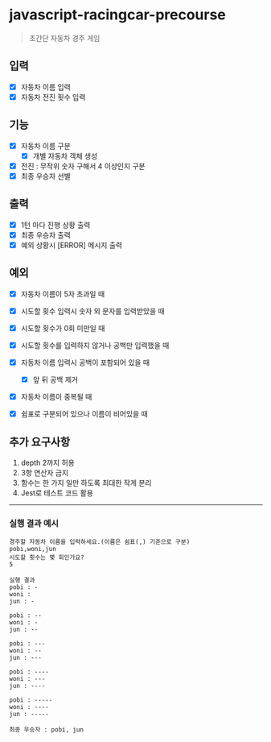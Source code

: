 # javascript-racingcar-precourse

> 초간단 자동차 경주 게임

## 입력

-   [x] 자동차 이름 입력
-   [x] 자동차 전진 횟수 입력

## 기능

-   [x] 자동차 이름 구분
    -   [x] 개별 자동차 객체 생성
-   [x] 전진 : 무작위 숫자 구해서 4 이상인지 구분
-   [x] 최종 우승자 선별

## 출력

-   [x] 1턴 마다 진행 상황 출력
-   [x] 최종 우승자 출력
-   [x] 예외 상황시 [ERROR] 메시지 출력

## 예외

-   [x] 자동차 이름이 5자 초과일 때
-   [x] 시도할 횟수 입력시 숫자 외 문자를 입력받았을 때
-   [x] 시도할 횟수가 0회 미만일 때
-   [x] 시도할 횟수를 입력하지 않거나 공백만 입력했을 때
-   [x] 자동차 이름 입력시 공백이 포함되어 있을 때
    -   [x] 앞 뒤 공백 제거
- [x] 자동차 이름이 중복될 때
- [x] 쉼표로 구분되어 있으나 이름이 비어있을 때


## 추가 요구사항

1. depth 2까지 허용
2. 3항 연산자 금지
3. 함수는 한 가지 일만 하도록 최대한 작게 분리
4. Jest로 테스트 코드 활용

---

### 실행 결과 예시

```
경주할 자동차 이름을 입력하세요.(이름은 쉼표(,) 기준으로 구분)
pobi,woni,jun
시도할 횟수는 몇 회인가요?
5

실행 결과
pobi : -
woni :
jun : -

pobi : --
woni : -
jun : --

pobi : ---
woni : --
jun : ---

pobi : ----
woni : ---
jun : ----

pobi : -----
woni : ----
jun : -----

최종 우승자 : pobi, jun
```
